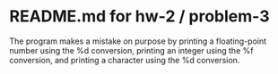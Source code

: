 # README.md for hw-2 / problem-3

The program makes a mistake on purpose by printing a floating-point number using the %d conversion, printing an integer using the %f conversion, and printing a character using the %d conversion.

